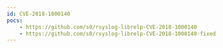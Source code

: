 ```yaml
---
id: CVE-2018-1000140
pocs:
    - https://github.com/s0/rsyslog-librelp-CVE-2018-1000140
    - https://github.com/s0/rsyslog-librelp-CVE-2018-1000140-fixed
---
```

